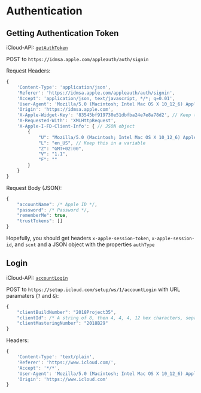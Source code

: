 # Authentication

## Getting Authentication Token

iCloud-API: [`getAuthToken`](https://github.com/MauriceConrad/iCloud-API/blob/7edb504f1727066192178c8dd4cdb1d09742333f/setup.js#L13)

POST to `https://idmsa.apple.com/appleauth/auth/signin`

Request Headers:
```js
{
    'Content-Type': 'application/json',
    'Referer': 'https://idmsa.apple.com/appleauth/auth/signin',
    'Accept': 'application/json, text/javascript, */*; q=0.01',
    'User-Agent': 'Mozilla/5.0 (Macintosh; Intel Mac OS X 10_12_6) AppleWebKit/603.3.1 (KHTML, like Gecko) Version/10.1.2 Safari/603.3.1',
    'Origin': 'https://idmsa.apple.com',
    'X-Apple-Widget-Key': '83545bf919730e51dbfba24e7e8a78d2', // Keep this in a variable
    'X-Requested-With': 'XMLHttpRequest',
    'X-Apple-I-FD-Client-Info': { // JSON object
        {
            "U": "Mozilla/5.0 (Macintosh; Intel Mac OS X 10_12_6) AppleWebKit/603.3.1 (KHTML, like Gecko) Version/10.1.2 Safari/603.3.1",
            "L": "en_US", // Keep this in a variable
            "Z": "GMT+02:00",
            "V": "1.1",
            "F": ""
        }
    }
}
```

Request Body (JSON):

```js
{
    "accountName": /* Apple ID */,
    "password": /* Password */,
    "rememberMe": true,
    "trustTokens": []
}
```

Hopefully, you should get headers `x-apple-session-token`, `x-apple-session-id`, and `scnt` and a JSON object with the properties `authType`

## Login

iCloud-API: [`accountLogin`](https://github.com/MauriceConrad/iCloud-API/blob/7edb504f1727066192178c8dd4cdb1d09742333f/setup.js#L79)

POST to `https://setup.icloud.com/setup/ws/1/accountLogin` with URL paramaters (`?` and `&`):

```js
{
    "clientBuildNumber": "2018Project35",
    "clientId": /* A string of 8, then 4, 4, 4, 12 hex characters, separated by hyphens: XXXXXXXX-XXXX-XXXX-XXXX-XXXXXXXXXXXX */,
    "clientMasteringNumber": "2018B29"
}
```

Headers:
```js
{
    'Content-Type': 'text/plain',
    'Referer': 'https://www.icloud.com/',
    'Accept': '*/*',
    'User-Agent': 'Mozilla/5.0 (Macintosh; Intel Mac OS X 10_12_6) AppleWebKit/603.3.1 (KHTML, like Gecko) Version/10.1.2 Safari/603.3.1',
    'Origin': 'https://www.icloud.com'
}
```
